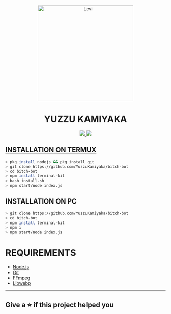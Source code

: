 <div align="center">
<img src="https://i.pinimg.com/736x/81/c9/7b/81c97bbeeced20aa899211ddc461f24c.jpg" alt="Levi" width="300" />

# YUZZU KAMIYAKA

>
>
>
</div>
<p align="center">
  <a href="https://instagram.com/on11._.sama"><img src="https://img.shields.io/badge/Instagram-E4405F?style=for-the-badge&logo=instagram&logoColor=white"/> 
  <a href="https://wa.me/919662713165"><img src="https://img.shields.io/badge/WhatsApp-25D366?style=for-the-badge&logo=whatsapp&logoColor=white" />
</p>

## INSTALLATION ON TERMUX
```bash
> pkg install nodejs && pkg install git
> git clone https://github.com/YuzzuKamiyaka/bitch-bot
> cd bitch-bot
> npm install terminal-kit
> bash install.sh
> npm start/node index.js
```
## INSTALLATION ON PC
```bash
> git clone https://github.com/YuzzuKamiyaka/bitch-bot
> cd bitch-bot
> npm install terminal-kit
> npm i
> npm start/node index.js
```

# REQUIREMENTS
* [Node.js](https://nodejs.org/en/)
* [Git](https://git-scm.com/downloads)
* [FFmpeg](https://github.com/BtbN/FFmpeg-Builds/releases/download/autobuild-2020-12-08-13-03/ffmpeg-n4.3.1-26-gca55240b8c-win64-gpl-4.3.zip)
* [Libwebp](https://developers.google.com/speed/webp/download)

--------

## Give a ⭐ if this project helped you

